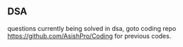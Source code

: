 ## DSA
questions currently being solved in dsa, goto coding repo <a>https://github.com/AsishPro/Coding<a>  for previous codes.

